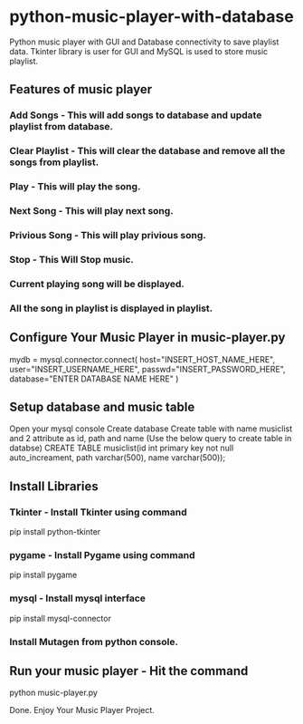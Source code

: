 # python-music-player-with-database
Python music player with GUI and Database connectivity to save playlist data. Tkinter library is user for GUI and MySQL is used to store music playlist.


## Features of music player

### Add Songs - This will add songs to database and update playlist from database.
### Clear Playlist - This will clear the database and remove all the songs from playlist.
### Play - This will play the song.
### Next Song - This will play next song.
### Privious Song - This will play privious song.
### Stop - This Will Stop music.
### Current playing song will be displayed.
### All the song in playlist is displayed in playlist.




## Configure Your Music Player in music-player.py

mydb = mysql.connector.connect(
  host="INSERT_HOST_NAME_HERE",
  user="INSERT_USERNAME_HERE",
  passwd="INSERT_PASSWORD_HERE",
  database="ENTER DATABASE NAME HERE"
)




## Setup database and music table

Open your mysql console
Create database
Create table with name musiclist and 2 attribute as id, path and name (Use the below query to create table in databse)
CREATE TABLE musiclist(id int primary key not null auto_increament, path varchar(500), name varchar(500));


## Install Libraries


### Tkinter - Install Tkinter using command
pip install python-tkinter


### pygame - Install Pygame using command
pip install pygame


### mysql - Install mysql interface
pip install mysql-connector


### Install Mutagen from python console.


## Run your music player - Hit the command
python music-player.py

Done. Enjoy Your Music Player Project.
